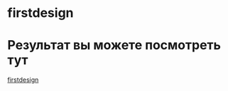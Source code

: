 # firstdesign
# Результат вы можете посмотреть тут
[firstdesign](https://kate-vol.github.io/firstdesign/)
